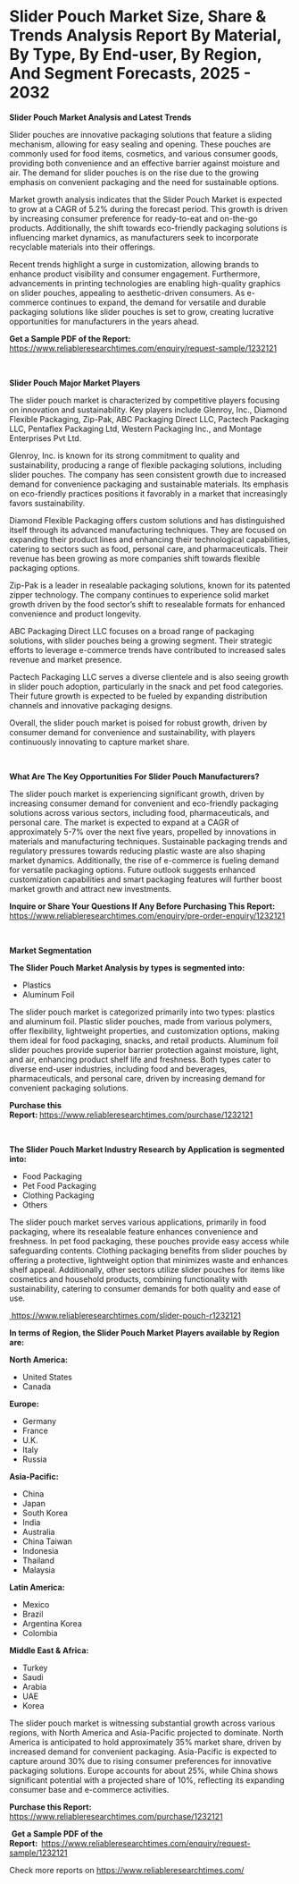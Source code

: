 <p><h1>Slider Pouch Market Size, Share & Trends Analysis Report By Material, By Type, By End-user, By Region, And Segment Forecasts, 2025 - 2032</h1></p><p><strong>Slider Pouch Market Analysis and Latest Trends</strong></p>
<p><p>Slider pouches are innovative packaging solutions that feature a sliding mechanism, allowing for easy sealing and opening. These pouches are commonly used for food items, cosmetics, and various consumer goods, providing both convenience and an effective barrier against moisture and air. The demand for slider pouches is on the rise due to the growing emphasis on convenient packaging and the need for sustainable options.</p><p>Market growth analysis indicates that the Slider Pouch Market is expected to grow at a CAGR of 5.2% during the forecast period. This growth is driven by increasing consumer preference for ready-to-eat and on-the-go products. Additionally, the shift towards eco-friendly packaging solutions is influencing market dynamics, as manufacturers seek to incorporate recyclable materials into their offerings.</p><p>Recent trends highlight a surge in customization, allowing brands to enhance product visibility and consumer engagement. Furthermore, advancements in printing technologies are enabling high-quality graphics on slider pouches, appealing to aesthetic-driven consumers. As e-commerce continues to expand, the demand for versatile and durable packaging solutions like slider pouches is set to grow, creating lucrative opportunities for manufacturers in the years ahead.</p></p>
<p><strong>Get a Sample PDF of the Report:&nbsp;</strong> <a href="https://www.reliableresearchtimes.com/enquiry/request-sample/1232121?utm_campaign=2233&utm_medium=2&utm_source=Github&utm_content=ia&utm_term=02042025&utm_id=slider-pouch">https://www.reliableresearchtimes.com/enquiry/request-sample/1232121</a></p>
<p>&nbsp;</p>
<p><strong>Slider Pouch Major Market Players</strong></p>
<p><p>The slider pouch market is characterized by competitive players focusing on innovation and sustainability. Key players include Glenroy, Inc., Diamond Flexible Packaging, Zip-Pak, ABC Packaging Direct LLC, Pactech Packaging LLC, Pentaflex Packaging Ltd, Western Packaging Inc., and Montage Enterprises Pvt Ltd.</p><p>Glenroy, Inc. is known for its strong commitment to quality and sustainability, producing a range of flexible packaging solutions, including slider pouches. The company has seen consistent growth due to increased demand for convenience packaging and sustainable materials. Its emphasis on eco-friendly practices positions it favorably in a market that increasingly favors sustainability.</p><p>Diamond Flexible Packaging offers custom solutions and has distinguished itself through its advanced manufacturing techniques. They are focused on expanding their product lines and enhancing their technological capabilities, catering to sectors such as food, personal care, and pharmaceuticals. Their revenue has been growing as more companies shift towards flexible packaging options.</p><p>Zip-Pak is a leader in resealable packaging solutions, known for its patented zipper technology. The company continues to experience solid market growth driven by the food sector’s shift to resealable formats for enhanced convenience and product longevity.</p><p>ABC Packaging Direct LLC focuses on a broad range of packaging solutions, with slider pouches being a growing segment. Their strategic efforts to leverage e-commerce trends have contributed to increased sales revenue and market presence.</p><p>Pactech Packaging LLC serves a diverse clientele and is also seeing growth in slider pouch adoption, particularly in the snack and pet food categories. Their future growth is expected to be fueled by expanding distribution channels and innovative packaging designs.</p><p>Overall, the slider pouch market is poised for robust growth, driven by consumer demand for convenience and sustainability, with players continuously innovating to capture market share.</p></p>
<p>&nbsp;</p>
<p><strong>What Are The Key Opportunities For Slider Pouch Manufacturers?</strong></p>
<p><p>The slider pouch market is experiencing significant growth, driven by increasing consumer demand for convenient and eco-friendly packaging solutions across various sectors, including food, pharmaceuticals, and personal care. The market is expected to expand at a CAGR of approximately 5-7% over the next five years, propelled by innovations in materials and manufacturing techniques. Sustainable packaging trends and regulatory pressures towards reducing plastic waste are also shaping market dynamics. Additionally, the rise of e-commerce is fueling demand for versatile packaging options. Future outlook suggests enhanced customization capabilities and smart packaging features will further boost market growth and attract new investments.</p></p>
<p><strong>Inquire or Share Your Questions If Any Before Purchasing This Report:</strong> <a href="https://www.reliableresearchtimes.com/enquiry/pre-order-enquiry/1232121?utm_campaign=2233&utm_medium=2&utm_source=Github&utm_content=ia&utm_term=02042025&utm_id=slider-pouch">https://www.reliableresearchtimes.com/enquiry/pre-order-enquiry/1232121</a></p>
<p>&nbsp;</p>
<p><strong>Market Segmentation</strong></p>
<p><strong>The Slider Pouch Market Analysis by types is segmented into:</strong></p>
<p><ul><li>Plastics</li><li>Aluminum Foil</li></ul></p>
<p><p>The slider pouch market is categorized primarily into two types: plastics and aluminum foil. Plastic slider pouches, made from various polymers, offer flexibility, lightweight properties, and customization options, making them ideal for food packaging, snacks, and retail products. Aluminum foil slider pouches provide superior barrier protection against moisture, light, and air, enhancing product shelf life and freshness. Both types cater to diverse end-user industries, including food and beverages, pharmaceuticals, and personal care, driven by increasing demand for convenient packaging solutions.</p></p>
<p><strong>Purchase this Report:&nbsp;</strong><a href="https://www.reliableresearchtimes.com/purchase/1232121?utm_campaign=2233&utm_medium=2&utm_source=Github&utm_content=ia&utm_term=02042025&utm_id=slider-pouch">https://www.reliableresearchtimes.com/purchase/1232121</a></p>
<p>&nbsp;</p>
<p><strong>The Slider Pouch Market Industry Research by Application is segmented into:</strong></p>
<p><ul><li>Food Packaging</li><li>Pet Food Packaging</li><li>Clothing Packaging</li><li>Others</li></ul></p>
<p><p>The slider pouch market serves various applications, primarily in food packaging, where its resealable feature enhances convenience and freshness. In pet food packaging, these pouches provide easy access while safeguarding contents. Clothing packaging benefits from slider pouches by offering a protective, lightweight option that minimizes waste and enhances shelf appeal. Additionally, other sectors utilize slider pouches for items like cosmetics and household products, combining functionality with sustainability, catering to consumer demands for both quality and ease of use.</p></p>
<p><a href="https://www.reliableresearchtimes.com/slider-pouch-r1232121?utm_campaign=2233&utm_medium=2&utm_source=Github&utm_content=ia&utm_term=02042025&utm_id=slider-pouch">&nbsp;https://www.reliableresearchtimes.com/slider-pouch-r1232121</a></p>
<p><strong>In terms of Region, the Slider Pouch Market Players available by Region are:</strong></p>
<p>
    <p> <strong> North America: </strong>
        <ul>
            <li>United States</li>
            <li>Canada</li>
        </ul>
        </p> 
    <p> <strong> Europe: </strong>
        <ul>
            <li>Germany</li>
            <li>France</li>
            <li>U.K.</li>
            <li>Italy</li>
            <li>Russia</li>
        </ul>
        </p> 
    <p> <strong> Asia-Pacific: </strong>
        <ul>
            <li>China</li>
            <li>Japan</li>
            <li>South Korea</li>
            <li>India</li>
            <li>Australia</li>
            <li>China Taiwan</li>
            <li>Indonesia</li>
            <li>Thailand</li>
            <li>Malaysia</li>
        </ul>
        </p> 
    <p> <strong> Latin America: </strong>
        <ul>
            <li>Mexico</li>
            <li>Brazil</li>
            <li>Argentina Korea</li>
            <li>Colombia</li>
        </ul>
        </p> 
    <p> <strong> Middle East & Africa: </strong>
        <ul>
            <li>Turkey</li>
            <li>Saudi</li>
            <li>Arabia</li>
            <li>UAE</li>
            <li>Korea</li>
        </ul>
    </p>
    </p>
<p><p>The slider pouch market is witnessing substantial growth across various regions, with North America and Asia-Pacific projected to dominate. North America is anticipated to hold approximately 35% market share, driven by increased demand for convenient packaging. Asia-Pacific is expected to capture around 30% due to rising consumer preferences for innovative packaging solutions. Europe accounts for about 25%, while China shows significant potential with a projected share of 10%, reflecting its expanding consumer base and e-commerce activities.</p></p>
<p><strong>Purchase this Report: </strong><a href="https://www.reliableresearchtimes.com/purchase/1232121?utm_campaign=2233&utm_medium=2&utm_source=Github&utm_content=ia&utm_term=02042025&utm_id=slider-pouch">https://www.reliableresearchtimes.com/purchase/1232121</a></p>
<p>&nbsp;<strong>Get a Sample PDF of the Report:&nbsp;&nbsp;</strong><a href="https://www.reliableresearchtimes.com/enquiry/request-sample/1232121?utm_campaign=2233&utm_medium=2&utm_source=Github&utm_content=ia&utm_term=02042025&utm_id=slider-pouch">https://www.reliableresearchtimes.com/enquiry/request-sample/1232121</a></p>
<p><strong></strong></p>
<p>Check more reports on <a href="https://www.reliableresearchtimes.com/?utm_campaign=2233&utm_medium=2&utm_source=Github&utm_content=ia&utm_term=02042025&utm_id=slider-pouch">https://www.reliableresearchtimes.com/</a></p>